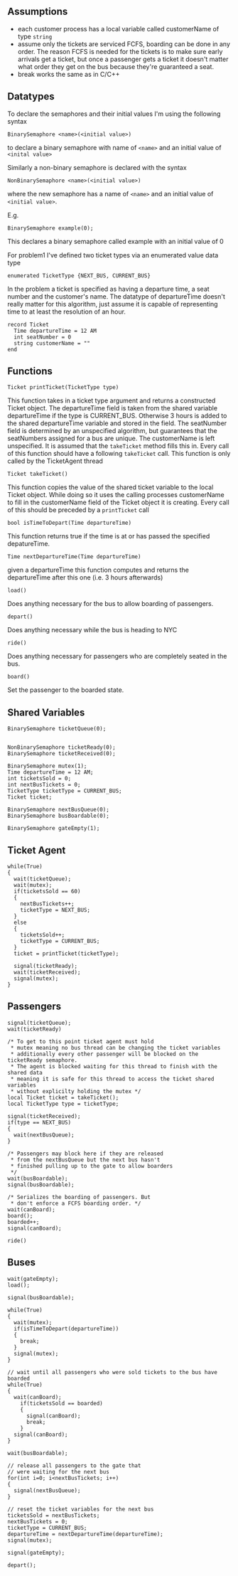 ## Assumptions

- each customer process has a local variable called customerName of type `string`
- assume only the tickets are serviced FCFS, boarding can be done in any order. The reason FCFS is needed for the tickets is to make sure early arrivals get a ticket, but once a passenger gets a ticket it doesn't matter what order they get on the bus because they're guaranteed a seat.
- break works the same as in C/C++

## Datatypes

To declare the semaphores and their initial values I'm using the following syntax

```
BinarySemaphore <name>(<initial value>)
```
to declare a binary semaphore with name of `<name>` and an initial value of `<inital value>`

Similarly a non-binary semaphore is declared with the syntax

```
NonBinarySemaphore <name>(<initial value>)
```
where the new semaphore has a name of `<name>` and an initial value of `<initial value>`.

E.g.

```
BinarySemaphore example(0);
```
This declares a binary semaphore called example with an initial value of 0


For problem1 I've defined two ticket types via an enumerated value data type

```
enumerated TicketType {NEXT_BUS, CURRENT_BUS}
```

In the problem a ticket is specified as having a departure time, a seat number and the customer's name.
The datatype of departureTime doesn't really matter for this algorithm, just assume it is capable of representing
time to at least the resolution of an hour.

```
record Ticket
  Time departureTime = 12 AM
  int seatNumber = 0
  string customerName = ""
end
```

## Functions

```
Ticket printTicket(TicketType type)
```

This function takes in a ticket type argument and returns a constructed Ticket object.
The departureTime field is taken from the shared variable departureTime if the type is CURRENT_BUS. Otherwise
3 hours is added to the shared departureTime variable and stored in the field.
The seatNumber field is determined by an unspecified algorithm, but guarantees that
the seatNumbers assigned for a bus are unique.
The customerName is left unspecified. It is assumed that the `takeTicket` method fills this in.
Every call of this function should have a following `takeTicket` call.
This function is only called by the TicketAgent thread

```
Ticket takeTicket()
```

This function copies the value of the shared ticket variable to the local Ticket object. While doing
so it uses the calling processes customerName to fill in the customerName field of the Ticket object it
is creating. Every call of this should be preceded by a `printTicket` call

```
bool isTimeToDepart(Time departureTime)
```

This function returns true if the time is at or has passed the specified depatureTime.

```
Time nextDepartureTime(Time departureTime)
```
given a departureTime this function computes and returns the departureTime after this one (i.e. 3 hours afterwards)

```
load()
```
Does anything necessary for the bus to allow boarding of passengers.

```
depart()
```
Does anything necessary while the bus is heading to NYC

```
ride()
```
Does anything necessary for passengers who are completely seated in the bus.

```
board()
```
Set the passenger to the boarded state.

## Shared Variables

```
BinarySemaphore ticketQueue(0);


NonBinarySemaphore ticketReady(0);
BinarySemaphore ticketReceived(0);

BinarySemaphore mutex(1);
Time departureTime = 12 AM;
int ticketsSold = 0;
int nextBusTickets = 0;
TicketType ticketType = CURRENT_BUS;
Ticket ticket;

BinarySemaphore nextBusQueue(0);
BinarySemaphore busBoardable(0);

BinarySemaphore gateEmpty(1);
```

## Ticket Agent

```
while(True)
{
  wait(ticketQueue);
  wait(mutex);
  if(ticketsSold == 60)
  {
    nextBusTickets++;
    ticketType = NEXT_BUS;
  }
  else
  {
    ticketsSold++;
    ticketType = CURRENT_BUS;
  }
  ticket = printTicket(ticketType);

  signal(ticketReady);
  wait(ticketReceived);
  signal(mutex);
}
```

## Passengers

```
signal(ticketQueue);
wait(ticketReady)

/* To get to this point ticket agent must hold
 * mutex meaning no bus thread can be changing the ticket variables
 * additionally every other passenger will be blocked on the ticketReady semaphore.
 * The agent is blocked waiting for this thread to finish with the shared data
 * meaning it is safe for this thread to access the ticket shared variables
 * without explicilty holding the mutex */
local Ticket ticket = takeTicket();
local TicketType type = ticketType;

signal(ticketReceived);
if(type == NEXT_BUS)
{
  wait(nextBusQueue);
}

/* Passengers may block here if they are released 
 * from the nextBusQueue but the next bus hasn't
 * finished pulling up to the gate to allow boarders
 */
wait(busBoardable);
signal(busBoardable);

/* Serializes the boarding of passengers. But 
 * don't enforce a FCFS boarding order. */
wait(canBoard);
board();
boarded++;
signal(canBoard);

ride()
```

## Buses

```
wait(gateEmpty);
load();

signal(busBoardable);

while(True)
{
  wait(mutex);
  if(isTimeToDepart(departureTime))
  {
    break;
  }
  signal(mutex);
}

// wait until all passengers who were sold tickets to the bus have boarded
while(True)
{
  wait(canBoard);
    if(ticketsSold == boarded)
    {
      signal(canBoard);
      break;
    }
  signal(canBoard);
}

wait(busBoardable);

// release all passengers to the gate that
// were waiting for the next bus
for(int i=0; i<nextBusTickets; i++)
{
  signal(nextBusQueue);
}

// reset the ticket variables for the next bus
ticketsSold = nextBusTickets;
nextBusTickets = 0;
ticketType = CURRENT_BUS;
departureTime = nextDepartureTime(departureTime);
signal(mutex);

signal(gateEmpty);

depart();
```
